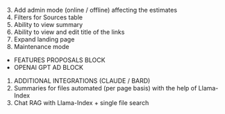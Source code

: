 3. Add admin mode (online / offline) affecting the estimates
5. Filters for Sources table
6. Ability to view summary
7. Ability to view and edit title of the links
8. Expand landing page
9. Maintenance mode
- FEATURES PROPOSALS BLOCK
- OPENAI GPT AD BLOCK
1.    ADDITIONAL INTEGRATIONS (CLAUDE / BARD)
1. Summaries for files automated (per page basis) with the help of Llama-Index
4. Chat RAG with Llama-Index + single file search